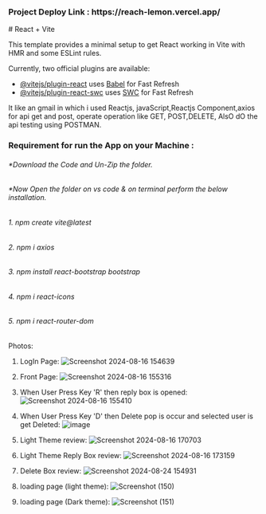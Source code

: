 <h3>Project Deploy Link : https://reach-lemon.vercel.app/</h3>
# React + Vite

This template provides a minimal setup to get React working in Vite with HMR and some ESLint rules.

Currently, two official plugins are available:

- [@vitejs/plugin-react](https://github.com/vitejs/vite-plugin-react/blob/main/packages/plugin-react/README.md) uses [Babel](https://babeljs.io/) for Fast Refresh
- [@vitejs/plugin-react-swc](https://github.com/vitejs/vite-plugin-react-swc) uses [SWC](https://swc.rs/) for Fast Refresh

It like an gmail in which i used Reactjs, javaScript,Reactjs Component,axios for api get and post, operate operation like GET, POST,DELETE, AlsO dO the  api testing using POSTMAN.

<h3>Requirement for run the App on your Machine :</h3>
<h6>*Download the Code and Un-Zip the folder.</h6>
<h6>*Now Open the folder on vs code & on terminal perform the below installation.</h6>
<h6>1. npm create vite@latest</h6>
<h6>2. npm i axios</h6>
<h6>3. npm install react-bootstrap bootstrap</h6>
<h6>4. npm i react-icons</h6>
<h6>5. npm i react-router-dom</h6>


Photos:
1. LogIn Page:
![Screenshot 2024-08-16 154639](https://github.com/user-attachments/assets/ef27304e-6444-420b-b9a3-42830b8c3fbb)

2. Front Page:
![Screenshot 2024-08-16 155316](https://github.com/user-attachments/assets/6d6d817c-47f3-46f7-a4a1-7a83f5acb25f)

3. When User Press Key 'R' then reply box is opened:
![Screenshot 2024-08-16 155410](https://github.com/user-attachments/assets/6b934e05-92a7-4e02-85d1-9866a6793b42)

4. When User Press Key 'D' then Delete pop is occur and selected user is get Deleted:
![image](https://github.com/user-attachments/assets/cdc866de-2048-4732-8af0-3b76bf4c4caa)

5. Light Theme review:
![Screenshot 2024-08-16 170703](https://github.com/user-attachments/assets/f29846ec-80f3-4a4f-954b-0cec37417884)

6. Light Theme Reply Box review:
![Screenshot 2024-08-16 173159](https://github.com/user-attachments/assets/790c2065-2017-4f0f-b890-ee04ef36b266)

7. Delete Box review:
![Screenshot 2024-08-24 154931](https://github.com/user-attachments/assets/f6773b53-b6d8-4a34-a70c-64ec57450874)

8. loading page (light theme):
![Screenshot (150)](https://github.com/user-attachments/assets/b7ffda3e-7f0f-4f56-9cac-618a795ca7da)

9. loading page (Dark theme):
![Screenshot (151)](https://github.com/user-attachments/assets/15a355b7-e7d8-48d8-aaf5-a1bf98ab776f)




